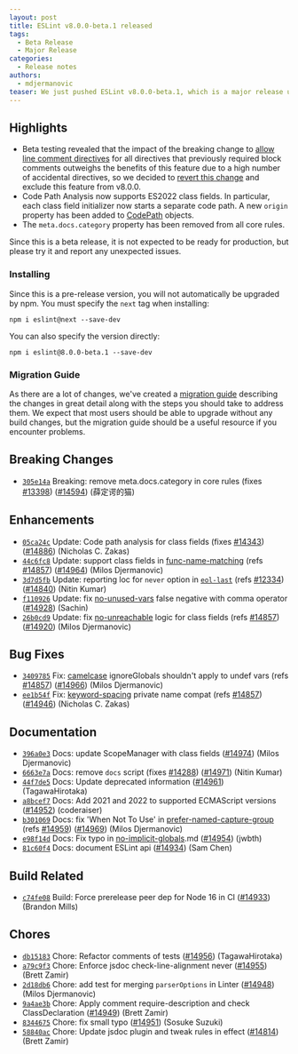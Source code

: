 ```yaml
---
layout: post
title: ESLint v8.0.0-beta.1 released
tags:
  - Beta Release
  - Major Release
categories:
  - Release notes
authors: 
  - mdjermanovic
teaser: We just pushed ESLint v8.0.0-beta.1, which is a major release upgrade of ESLint. This release adds some new features and fixes several bugs found in the previous release. This release also has some breaking changes, so please read the following closely.
---
```






## Highlights


* Beta testing revealed that the impact of the breaking change to [allow line comment directives](https://github.com/eslint/eslint/pull/14656) for all directives that previously required block comments outweighs the benefits of this feature due to a high number of accidental directives, so we decided to [revert this change](https://github.com/eslint/eslint/issues/14960) and exclude this feature from v8.0.0.
* Code Path Analysis now supports ES2022 class fields. In particular, each class field initializer now starts a separate code path. A new `origin` property has been added to [CodePath](/docs/8.0.0/developer-guide/code-path-analysis#codepath) objects.
* The `meta.docs.category` property has been removed from all core rules.

Since this is a beta release, it is not expected to be ready for production, but please try it and report any unexpected issues.


### Installing

Since this is a pre-release version, you will not automatically be upgraded by npm. You must specify the `next` tag when installing:

```
npm i eslint@next --save-dev
```

You can also specify the version directly:

```
npm i eslint@8.0.0-beta.1 --save-dev
```

### Migration Guide

As there are a lot of changes, we've created a [migration guide](/docs/8.0.0/user-guide/migrating-to-8.0.0) describing the changes in great detail along with the steps you should take to address them. We expect that most users should be able to upgrade without any build changes, but the migration guide should be a useful resource if you encounter problems.




## Breaking Changes


* [`305e14a`](https://github.com/eslint/eslint/commit/305e14af8bd12afc01487abee5c9b0f3eaca989e) Breaking: remove meta.docs.category in core rules (fixes [#13398](https://github.com/eslint/eslint/issues/13398)) ([#14594](https://github.com/eslint/eslint/issues/14594)) (薛定谔的猫)






## Enhancements


* [`05ca24c`](https://github.com/eslint/eslint/commit/05ca24c57f90f91421b682dca3d7a45b7957fb77) Update: Code path analysis for class fields (fixes [#14343](https://github.com/eslint/eslint/issues/14343)) ([#14886](https://github.com/eslint/eslint/issues/14886)) (Nicholas C. Zakas)
* [`44c6fc8`](https://github.com/eslint/eslint/commit/44c6fc879de61e9513835d1d4d6ae978d9a43c51) Update: support class fields in [func-name-matching](/docs/rules/func-name-matching) (refs [#14857](https://github.com/eslint/eslint/issues/14857)) ([#14964](https://github.com/eslint/eslint/issues/14964)) (Milos Djermanovic)
* [`3d7d5fb`](https://github.com/eslint/eslint/commit/3d7d5fb32425e8c04d3eaa0107a2ab03a2e285df) Update: reporting loc for `never` option in [`eol-last`](/docs/rules/eol-last) (refs [#12334](https://github.com/eslint/eslint/issues/12334)) ([#14840](https://github.com/eslint/eslint/issues/14840)) (Nitin Kumar)
* [`f110926`](https://github.com/eslint/eslint/commit/f110926a7abcc875a86dd13116f794e4f950e2ba) Update: fix [no-unused-vars](/docs/rules/no-unused-vars) false negative with comma operator ([#14928](https://github.com/eslint/eslint/issues/14928)) (Sachin)
* [`26b0cd9`](https://github.com/eslint/eslint/commit/26b0cd924e79a0ab2374c0cd813e92055f9fff7b) Update: fix [no-unreachable](/docs/rules/no-unreachable) logic for class fields (refs [#14857](https://github.com/eslint/eslint/issues/14857)) ([#14920](https://github.com/eslint/eslint/issues/14920)) (Milos Djermanovic)




## Bug Fixes


* [`3409785`](https://github.com/eslint/eslint/commit/3409785a41a5bd2b128ed11b8baf7a59f9e412ee) Fix: [camelcase](/docs/rules/camelcase) ignoreGlobals shouldn't apply to undef vars (refs [#14857](https://github.com/eslint/eslint/issues/14857)) ([#14966](https://github.com/eslint/eslint/issues/14966)) (Milos Djermanovic)
* [`ee1b54f`](https://github.com/eslint/eslint/commit/ee1b54f31fa840e6ec72a313aa4090fdd3e985cd) Fix: [keyword-spacing](/docs/rules/keyword-spacing) private name compat (refs [#14857](https://github.com/eslint/eslint/issues/14857)) ([#14946](https://github.com/eslint/eslint/issues/14946)) (Nicholas C. Zakas)




## Documentation


* [`396a0e3`](https://github.com/eslint/eslint/commit/396a0e3c7c82e5d2680d07250008094f336856db) Docs: update ScopeManager with class fields ([#14974](https://github.com/eslint/eslint/issues/14974)) (Milos Djermanovic)
* [`6663e7a`](https://github.com/eslint/eslint/commit/6663e7aed498a73108b5e6371f218d9411b87796) Docs: remove `docs` script (fixes [#14288](https://github.com/eslint/eslint/issues/14288)) ([#14971](https://github.com/eslint/eslint/issues/14971)) (Nitin Kumar)
* [`44f7de5`](https://github.com/eslint/eslint/commit/44f7de5ee4d934dee540d3d55305126c670f6bfc) Docs: Update deprecated information ([#14961](https://github.com/eslint/eslint/issues/14961)) (TagawaHirotaka)
* [`a8bcef7`](https://github.com/eslint/eslint/commit/a8bcef70a4a6b1fbb2007075bed754635f27ff01) Docs: Add 2021 and 2022 to supported ECMAScript versions ([#14952](https://github.com/eslint/eslint/issues/14952)) (coderaiser)
* [`b301069`](https://github.com/eslint/eslint/commit/b301069981dc1dcca51df2813dcebdca8c150502) Docs: fix 'When Not To Use' in [prefer-named-capture-group](/docs/rules/prefer-named-capture-group) (refs [#14959](https://github.com/eslint/eslint/issues/14959)) ([#14969](https://github.com/eslint/eslint/issues/14969)) (Milos Djermanovic)
* [`e98f14d`](https://github.com/eslint/eslint/commit/e98f14d356b5ff934dd2a0a1fb226f1b15317ab3) Docs: Fix typo in [no-implicit-globals](/docs/rules/no-implicit-globals).md ([#14954](https://github.com/eslint/eslint/issues/14954)) (jwbth)
* [`81c60f4`](https://github.com/eslint/eslint/commit/81c60f4a8725738f191580646562d1dca7eee933) Docs: document ESLint api ([#14934](https://github.com/eslint/eslint/issues/14934)) (Sam Chen)






## Build Related


* [`c74fe08`](https://github.com/eslint/eslint/commit/c74fe08642c30e1a4cd4e0866251a2d29466add8) Build: Force prerelease peer dep for Node 16 in CI ([#14933](https://github.com/eslint/eslint/issues/14933)) (Brandon Mills)




## Chores


* [`db15183`](https://github.com/eslint/eslint/commit/db1518374a5e88efedf1ed4609d879f3091af74f) Chore: Refactor comments of tests ([#14956](https://github.com/eslint/eslint/issues/14956)) (TagawaHirotaka)
* [`a79c9f3`](https://github.com/eslint/eslint/commit/a79c9f35d665c2bcc63267bdf359a8176e0a84ce) Chore: Enforce jsdoc check-line-alignment never ([#14955](https://github.com/eslint/eslint/issues/14955)) (Brett Zamir)
* [`2d18db6`](https://github.com/eslint/eslint/commit/2d18db6278320fb97bc8e0bff3518c790566a6a6) Chore: add test for merging `parserOptions` in Linter ([#14948](https://github.com/eslint/eslint/issues/14948)) (Milos Djermanovic)
* [`9a4ae3b`](https://github.com/eslint/eslint/commit/9a4ae3b68a1afd9483d331997635727fb19a1a99) Chore: Apply comment require-description and check ClassDeclaration ([#14949](https://github.com/eslint/eslint/issues/14949)) (Brett Zamir)
* [`8344675`](https://github.com/eslint/eslint/commit/8344675c309a359dd2af5afddba6122f5dc803d0) Chore: fix small typo ([#14951](https://github.com/eslint/eslint/issues/14951)) (Sosuke Suzuki)
* [`58840ac`](https://github.com/eslint/eslint/commit/58840ac844a61c72eabb603ecfb761812b82a7ed) Chore: Update jsdoc plugin and tweak rules in effect ([#14814](https://github.com/eslint/eslint/issues/14814)) (Brett Zamir)
